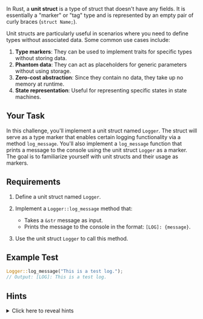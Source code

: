In Rust, a **unit struct** is a type of struct that doesn't have any fields. It is essentially a "marker" or "tag" type and is represented by an empty pair of curly braces (`struct Name;`).

Unit structs are particularly useful in scenarios where you need to define types without associated data. Some common use cases include:

1. **Type markers**: They can be used to implement traits for specific types without storing data.
2. **Phantom data**: They can act as placeholders for generic parameters without using storage.
3. **Zero-cost abstraction**: Since they contain no data, they take up no memory at runtime.
4. **State representation**: Useful for representing specific states in state machines.

## Your Task

In this challenge, you'll implement a unit struct named `Logger`. The struct will serve as a type marker that enables certain logging functionality via a method `log_message`. You'll also implement a `log_message` function that prints a message to the console using the unit struct `Logger` as a marker. The goal is to familiarize yourself with unit structs and their usage as markers.

## Requirements

1. Define a unit struct named `Logger`.
2. Implement a `Logger::log_message` method that:

   - Takes a `&str` message as input.
   - Prints the message to the console in the format: `[LOG]: {message}`.

3. Use the unit struct `Logger` to call this method.

## Example Test

```rust
Logger::log_message("This is a test log.");
// Output: [LOG]: This is a test log.
```

## Hints

<details>
    <summary>Click here to reveal hints</summary>

- Define the unit struct as `pub struct Logger;`.
- Implement an associated function for the unit struct using the `impl Logger` block.
- Use the `println!` macro to format and print the message.
- Remember, unit structs do not require any fields and are defined with empty braces.

</details>
